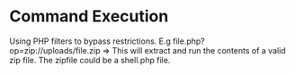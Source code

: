# Command Execution

Using PHP filters to bypass restrictions. E.g file.php?op=zip://uploads/file.zip =&gt; This will extract and run the contents of a valid zip file. The zipfile could be a shell.php file.






